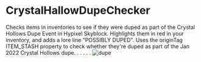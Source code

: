 # CrystalHallowDupeChecker
Checks items in inventories to see if they were duped as part of the Crystal Hollows Dupe Event in Hypixel Skyblock.  Highlights them in red in your inventory, and adds a lore line "POSSIBLY DUPED".  Uses the originTag ITEM_STASH property to check whether they're duped as part of the Jan 2022 Crystal Hollows dupe.
.
.
.
.
.
                                                                                                                                                                                                ![dupe](https://user-images.githubusercontent.com/112203267/190962343-e268805c-21bf-417e-8788-e65914e5f3c9.png)

